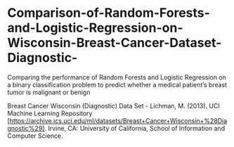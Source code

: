 # Comparison-of-Random-Forests-and-Logistic-Regression-on-Wisconsin-Breast-Cancer-Dataset-Diagnostic-
Comparing the performance of Random Forests and Logistic Regression on a binary classification problem to predict whether a medical patient’s breast tumor is malignant or benign

Breast Cancer Wisconsin (Diagnostic) Data Set - Lichman, M. (2013). UCI Machine Learning Repository [https://archive.ics.uci.edu/ml/datasets/Breast+Cancer+Wisconsin+%28Diagnostic%29]. Irvine, CA: University of California, School of Information and Computer Science.
